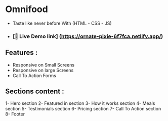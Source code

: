 # Omnifood
- Taste like never before With (HTML - CSS - JS)
- ### [🔗 Live Demo link] (https://ornate-pixie-6f7fca.netlify.app/)
 
## Features :

- Responsive on Small Screens
- Responsive on large Screens
- Call To Action Forms

## Sections content :
1- Hero section
2- Featured in section
3- How it works section
4- Meals section
5- Testimonials section
6- Pricing section
7- Call To Action section
8- Footer

